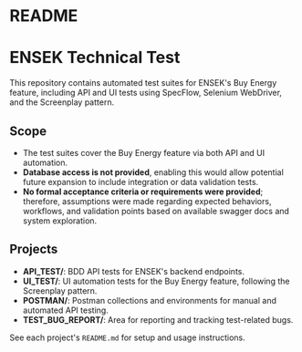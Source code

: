 # README #
# ENSEK Technical Test

This repository contains automated test suites for ENSEK's Buy Energy feature, including API and UI tests using SpecFlow, Selenium WebDriver, and the Screenplay pattern.

## Scope

- The test suites cover the Buy Energy feature via both API and UI automation.
- **Database access is not provided**, enabling this would allow potential future expansion to include integration or data validation tests.
- **No formal acceptance criteria or requirements were provided**; therefore, assumptions were made regarding expected behaviors, workflows, and validation points based on available swagger docs and system exploration.

## Projects

- **API_TEST/**: BDD API tests for ENSEK's backend endpoints.
- **UI_TEST/**: UI automation tests for the Buy Energy feature, following the Screenplay pattern.
- **POSTMAN/**: Postman collections and environments for manual and automated API testing.
- **TEST_BUG_REPORT/**: Area for reporting and tracking test-related bugs.

See each project's `README.md` for setup and usage instructions.
